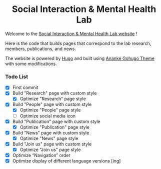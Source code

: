 
<h1 align="center">Social Interaction & Mental Health Lab</h1>

Welcome to the [Social Interaction & Mental Health Lab website](https://social-interaction-lab.github.io/) !

Here is the code that builds pages that correspond to the lab research, members, publications, and news. 

The website is powered by [Hugo](https://gohugo.io/) and built using [Ananke Gohugo Theme](https://themes.gohugo.io/themes/gohugo-theme-ananke/) with some modifications.

### Todo List
 - [x] First commit
 - [x] Build "Research" page with custom style
	- [x] Optimize "Research" page style
 - [x] Build "People" page with custom style
	- [x] Optimize "People" page style
	- [ ] Optimize social media icon
 - [x] Build "Publication" page with custom style
	- [x] Optimize "Publication" page style
 - [x] Build "News" page with custom style
	- [x] Optimize "News" page style
 - [x] Build "Join us" page with custom style
	- [x] Optimize "Join us" page style
 - [x] Optimize “Navigation” order
 - [x] Optimize display of different language versions  [ing]